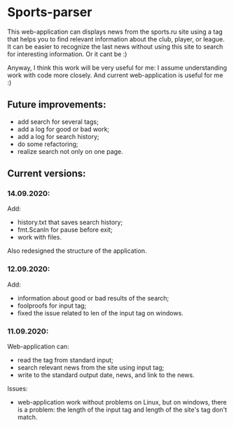 # Sports-parser

This web-application can displays news from the sports.ru site using a tag that helps you to find relevant information about the club, player, or league.
It can be easier to recognize the last news without using this site to search for interesting information. Or it cant be :)

Anyway, I think this work will be very useful for me: I assume understanding work with code more closely. And current web-application is useful for me :)


## Future improvements:
- add search for several tags;
- add a log for good or bad work;
- add a log for search history;
- do some refactoring;
- realize search not only on one page.

## Current versions:

### 14.09.2020:
Add:
- history.txt that saves search history;
- fmt.Scanln for pause before exit;
- work with files.

Also redesigned the structure of the application.

### 12.09.2020:
Add:
- information about good or bad results of the search;
- foolproofs for input tag;
- fixed the issue related to len of the input tag on windows.

### 11.09.2020:
Web-application can:
- read the tag from standard input;
- search relevant news from the site using input tag;
- write to the standard output date, news, and link to the news.

Issues:
- web-application work without problems on Linux, but on windows, there is a problem: the length of the input tag and length of the site's tag don't match.
